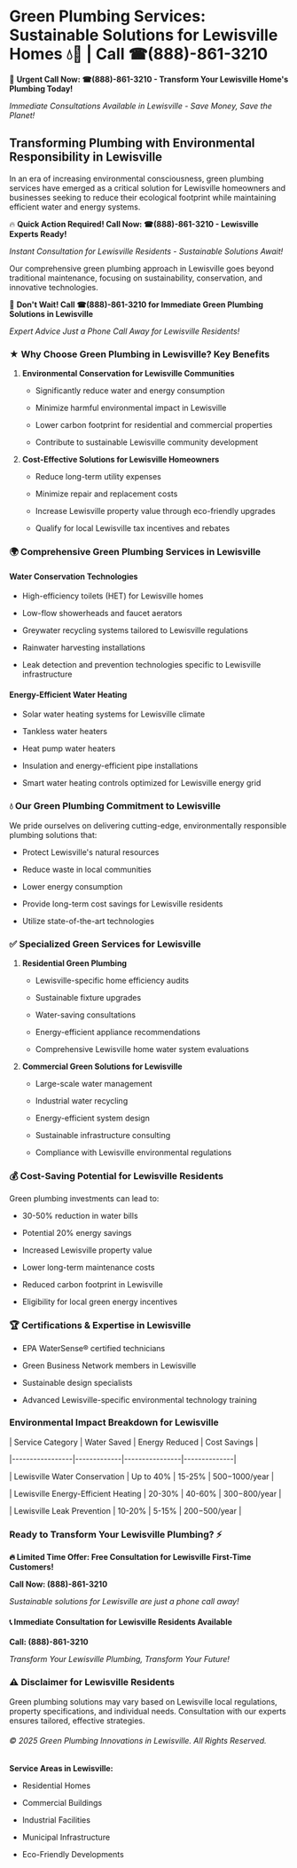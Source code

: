 # Green Plumbing Services: Sustainable Solutions for Lewisville Homes 💧🌿 | Call ☎(888)-861-3210

🚨 **Urgent Call Now: ☎(888)-861-3210 - Transform Your Lewisville Home's Plumbing Today!**
*Immediate Consultations Available in Lewisville - Save Money, Save the Planet!*

## Transforming Plumbing with Environmental Responsibility in Lewisville

In an era of increasing environmental consciousness, green plumbing services have emerged as a critical solution for Lewisville homeowners and businesses seeking to reduce their ecological footprint while maintaining efficient water and energy systems. 

🔥 **Quick Action Required! Call Now: ☎(888)-861-3210 - Lewisville Experts Ready!**
*Instant Consultation for Lewisville Residents - Sustainable Solutions Await!*

Our comprehensive green plumbing approach in Lewisville goes beyond traditional maintenance, focusing on sustainability, conservation, and innovative technologies.

🚨 **Don't Wait! Call ☎(888)-861-3210 for Immediate Green Plumbing Solutions in Lewisville**
*Expert Advice Just a Phone Call Away for Lewisville Residents!*

### ★ Why Choose Green Plumbing in Lewisville? Key Benefits

1. **Environmental Conservation for Lewisville Communities** 
   - Significantly reduce water and energy consumption
   - Minimize harmful environmental impact in Lewisville
   - Lower carbon footprint for residential and commercial properties
   - Contribute to sustainable Lewisville community development

2. **Cost-Effective Solutions for Lewisville Homeowners** 
   - Reduce long-term utility expenses
   - Minimize repair and replacement costs
   - Increase Lewisville property value through eco-friendly upgrades
   - Qualify for local Lewisville tax incentives and rebates

### 🌍 Comprehensive Green Plumbing Services in Lewisville

#### Water Conservation Technologies
- High-efficiency toilets (HET) for Lewisville homes
- Low-flow showerheads and faucet aerators
- Greywater recycling systems tailored to Lewisville regulations
- Rainwater harvesting installations
- Leak detection and prevention technologies specific to Lewisville infrastructure

#### Energy-Efficient Water Heating
- Solar water heating systems for Lewisville climate
- Tankless water heaters
- Heat pump water heaters
- Insulation and energy-efficient pipe installations
- Smart water heating controls optimized for Lewisville energy grid

### 💧 Our Green Plumbing Commitment to Lewisville

We pride ourselves on delivering cutting-edge, environmentally responsible plumbing solutions that:
- Protect Lewisville's natural resources
- Reduce waste in local communities
- Lower energy consumption
- Provide long-term cost savings for Lewisville residents
- Utilize state-of-the-art technologies

### ✅ Specialized Green Services for Lewisville

1. **Residential Green Plumbing**
   - Lewisville-specific home efficiency audits
   - Sustainable fixture upgrades
   - Water-saving consultations
   - Energy-efficient appliance recommendations
   - Comprehensive Lewisville home water system evaluations

2. **Commercial Green Solutions for Lewisville**
   - Large-scale water management
   - Industrial water recycling
   - Energy-efficient system design
   - Sustainable infrastructure consulting
   - Compliance with Lewisville environmental regulations

### 💰 Cost-Saving Potential for Lewisville Residents

Green plumbing investments can lead to:
- 30-50% reduction in water bills
- Potential 20% energy savings
- Increased Lewisville property value
- Lower long-term maintenance costs
- Reduced carbon footprint in Lewisville
- Eligibility for local green energy incentives

### 🏆 Certifications & Expertise in Lewisville

- EPA WaterSense® certified technicians
- Green Business Network members in Lewisville
- Sustainable design specialists
- Advanced Lewisville-specific environmental technology training

### Environmental Impact Breakdown for Lewisville

| Service Category | Water Saved | Energy Reduced | Cost Savings |
|-----------------|-------------|----------------|--------------|
| Lewisville Water Conservation | Up to 40% | 15-25% | $500-$1000/year |
| Lewisville Energy-Efficient Heating | 20-30% | 40-60% | $300-$800/year |
| Lewisville Leak Prevention | 10-20% | 5-15% | $200-$500/year |

### Ready to Transform Your Lewisville Plumbing? ⚡

**🔥 Limited Time Offer: Free Consultation for Lewisville First-Time Customers!**

**Call Now: (888)-861-3210**
*Sustainable solutions for Lewisville are just a phone call away!*

#### 📞 Immediate Consultation for Lewisville Residents Available

**Call: (888)-861-3210**
*Transform Your Lewisville Plumbing, Transform Your Future!*

### ⚠️ Disclaimer for Lewisville Residents

Green plumbing solutions may vary based on Lewisville local regulations, property specifications, and individual needs. Consultation with our experts ensures tailored, effective strategies.

###### © 2025 Green Plumbing Innovations in Lewisville. All Rights Reserved.

**Service Areas in Lewisville:** 
- Residential Homes
- Commercial Buildings
- Industrial Facilities
- Municipal Infrastructure
- Eco-Friendly Developments
